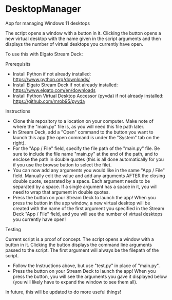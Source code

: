# DesktopManager
App for managing Windows 11 desktops

The script opens a window with a button in it. Clicking the button opens a new virtual desktop with the name given in the script arguments and then displays the number of virtual desktops you currently have open.

To use this with Elgato Stream Deck:

Prerequisits
- Install Python if not already installed: https://www.python.org/downloads/
- Install Elgato Stream Deck if not already installed: https://www.elgato.com/en/downloads
- Install Python Virtual Desktop Accessor (pyvda) if not already installed: https://github.com/mrob95/pyvda

Instructions
- Clone this repository to a location on your computer. Make note of where the "main.py" file is, as you will need this file path later.
- In Stream Deck, add a "Open" command to the button you want to launch this app (the open command is under the "System" tab  on the right).
- For the "App / File" field, specify the file path of the "main.py" file. Be sure to include the file name "main.py" at the end of the path, and to enclose the path in double quotes (this is all done automatically for you if you use the browse button to select the file).
- You can now add any arguments you would like in the same "App / File" field. Manually edit the value and add any arguments AFTER the closing double quote, separated by a space. Each argument needs to be separated by a space. If a single argument has a space in it, you will need to wrap that argument in double quotes.
- Press the button on your Stream Deck to launch the app! When you press the button in the app window, a new virtual desktop will be created with the name of the first argument you specified in the Stream Deck "App / File" field, and you will see the number of virtual desktops you currently have open!

Testing

Current script is a proof of concept. The script opens a window with a button in it. Clicking the button displays the command line arguments passed to the script. The first argument will always be the filepath of the script.
- Follow the Instructions above, but use "test.py" in place of "main.py".
- Press the button on your Stream Deck to launch the app! When you press the button, you will see the arguments you gave it displayed below (you will likely have to expand the window to see them all).

In future, this will be updated to do more useful things!
